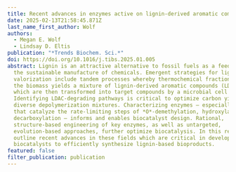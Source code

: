 ```yaml
---
title: Recent advances in enzymes active on lignin-derived aromatic compounds
date: 2025-02-13T21:58:45.871Z
last_name_first_author: Wolf
authors:
  - Megan E. Wolf
  - Lindsay D. Eltis
publication: "*Trends Biochem. Sci.*"
doi: https://doi.org/10.1016/j.tibs.2025.01.005
abstract: Lignin is an attractive alternative to fossil fuels as a feedstock for
  the sustainable manufacture of chemicals. Emergent strategies for lignin
  valorization include tandem processes whereby thermochemical fractionation of
  the biomass yields a mixture of lignin-derived aromatic compounds (LDACs),
  which are then transformed into target compounds by a microbial cell factory.
  Identifying LDAC-degrading pathways is critical to optimize carbon yield from
  diverse depolymerization mixtures. Characterizing enzymes – especially those
  that catalyze the rate-limiting steps of *O*-demethylation, hydroxylation, and
  decarboxylation – informs and enables biocatalyst design. Rational,
  structure-based engineering of key enzymes, as well as untargeted,
  evolution-based approaches, further optimize biocatalysis. In this review we
  outline recent advances in these fields which are critical in developing
  biocatalysts to efficiently synthesize lignin-based bioproducts.
featured: false
filter_publication: publication
---
```

